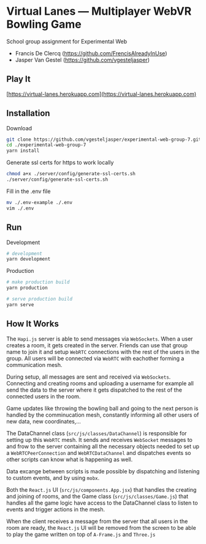 # Virtual Lanes — Multiplayer WebVR Bowling Game

School group assignment for Experimental Web

- Francis De Clercq (https://github.com/FrencisAlreadyInUse)
- Jasper Van Gestel (https://github.com/vgesteljasper)

## Play It

[https://virtual-lanes.herokuapp.com](https://virtual-lanes.herokuapp.com)

## Installation

Download

```Bash
git clone https://github.com/vgesteljasper/experimental-web-group-7.git
cd ./experimental-web-group-7
yarn install
```

Generate ssl certs for https to work locally

```Bash
chmod a+x ./server/config/generate-ssl-certs.sh
./server/config/generate-ssl-certs.sh
```

Fill in the .env file

```Bash
mv ./.env-example ./.env
vim ./.env
```

## Run

Development

```Bash
# development
yarn development
```

Production

```Bash
# make production build
yarn production

# serve production build
yarn serve
```

## How It Works

The `Hapi.js` server is able to send messages via `WebSockets`.
When a user creates a room, it gets created in the server.
Friends can use that group name to join it and setup `WebRTC` connections
with the rest of the users in the group.
All users will be connected via `WebRTC` with eachother forming a communication mesh.

During setup, all messages are sent and received via `WebSockets`. Connecting and creating rooms and uploading a username
for example all send the data to the server where it gets dispatched to the rest of the connected users in the room.

Game updates like throwing the bowling ball and going to the next person is handled by the comminucation mesh, constantly informing all other users of new data, new coordinates,...

The DataChannel class (`src/js/classes/DataChannel`) is responsible for setting up this `WebRTC` mesh.
It sends and receives `WebSocket` messages to and frow to the server containing all the necessary objects needed to set up a
`WebRTCPeerConnection` and `WebRTCDataChannel` and dispatches events so other scripts can know what is happening as well.

Data excange between scripts is made possible by dispatching and listening to custom events, and by using `mobx`.

Both the `React.js` UI (`src/js/components.App.jsx`) that handles the creating and joining of rooms, and the Game class (`src/js/classes/Game.js`)
that handles all the game logic have access to the DataChannel class to
listen to events and trigger actions in the mesh.

When the client receives a message from the server that all users in the room are ready, the `React.js` UI will be removed
from the screen to be able to play the game written on top of `A-Frame.js` and `Three.js`
